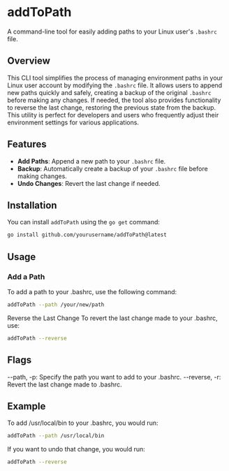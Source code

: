 # addToPath

A command-line tool for easily adding paths to your Linux user's `.bashrc` file.

## Overview

This CLI tool simplifies the process of managing environment paths in your Linux user account by modifying the `.bashrc` file. It allows users to append new paths quickly and safely, creating a backup of the original `.bashrc` before making any changes. If needed, the tool also provides functionality to reverse the last change, restoring the previous state from the backup. This utility is perfect for developers and users who frequently adjust their environment settings for various applications.

## Features

- **Add Paths**: Append a new path to your `.bashrc` file.
- **Backup**: Automatically create a backup of your `.bashrc` file before making changes.
- **Undo Changes**: Revert the last change if needed.

## Installation

You can install `addToPath` using the `go get` command:

```bash
go install github.com/yourusername/addToPath@latest
```

## Usage

### Add a Path
To add a path to your .bashrc, use the following command:

```bash
addToPath --path /your/new/path
```
Reverse the Last Change
To revert the last change made to your .bashrc, use:

```bash
addToPath --reverse
```

## Flags
--path, -p: Specify the path you want to add to your .bashrc.
--reverse, -r: Revert the last change made to .bashrc.

## Example
To add /usr/local/bin to your .bashrc, you would run:

```bash
addToPath --path /usr/local/bin
```

If you want to undo that change, you would run:

```bash
addToPath --reverse
```
